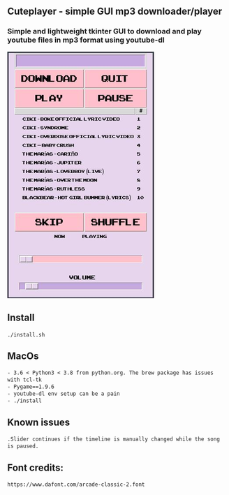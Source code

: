 ## Cuteplayer - simple GUI mp3 downloader/player

### Simple and lightweight tkinter GUI to download and play youtube files in mp3 format using youtube-dl

![cuteplayer](https://github.com/lustered/cuteplayer/blob/master/pics/wTimeline.jpeg)

## Install

    ./install.sh

## MacOs

    - 3.6 < Python3 < 3.8 from python.org. The brew package has issues with tcl-tk
    - Pygame==1.9.6
    - youtube-dl env setup can be a pain
    - ./install

## Known issues

    .Slider continues if the timeline is manually changed while the song is paused.

## Font credits: 

    https://www.dafont.com/arcade-classic-2.font
